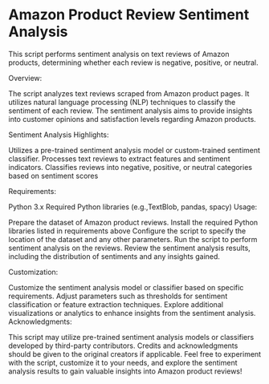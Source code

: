 # Amazon Product Review Sentiment Analysis

This script performs sentiment analysis on text reviews of Amazon products, determining whether each review is negative, positive, or neutral.

Overview:

The script analyzes text reviews scraped from Amazon product pages.
It utilizes natural language processing (NLP) techniques to classify the sentiment of each review.
The sentiment analysis aims to provide insights into customer opinions and satisfaction levels regarding Amazon products.

Sentiment Analysis Highlights:

Utilizes a pre-trained sentiment analysis model or custom-trained sentiment classifier.
Processes text reviews to extract features and sentiment indicators.
Classifies reviews into negative, positive, or neutral categories based on sentiment scores

Requirements:

Python 3.x
Required Python libraries (e.g.,TextBlob, pandas, spacy)
Usage:

Prepare the dataset of Amazon product reviews.
Install the required Python libraries listed in requirements above
Configure the script to specify the location of the dataset and any other parameters.
Run the script to perform sentiment analysis on the reviews.
Review the sentiment analysis results, including the distribution of sentiments and any insights gained.

Customization:

Customize the sentiment analysis model or classifier based on specific requirements.
Adjust parameters such as thresholds for sentiment classification or feature extraction techniques.
Explore additional visualizations or analytics to enhance insights from the sentiment analysis.
Acknowledgments:

This script may utilize pre-trained sentiment analysis models or classifiers developed by third-party contributors. Credits and acknowledgments should be given to the original creators if applicable.
Feel free to experiment with the script, customize it to your needs, and explore the sentiment analysis results to gain valuable insights into Amazon product reviews!
